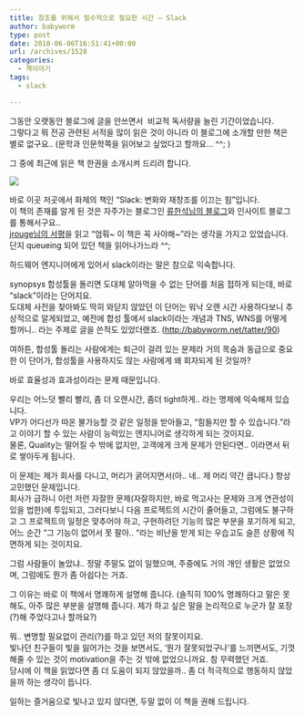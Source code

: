 ```yaml
---
title: 창조를 위해서 필수적으로 필요한 시간 – Slack
author: babyworm
type: post
date: 2010-06-06T16:51:41+00:00
url: /archives/1528
categories:
  - 책이야기
tags:
  - slack

---
```

그동안 오랫동안 블로그에 글을 안쓰면서&nbsp; 비교적 독서량을 늘린 기간이었습니다.  
그렇다고 뭐 전공 관련된 서적을 많이 읽은 것이 아니라 이 블로그에 소개할 만한 책은 별로 없구요.. (문학과 인문학쪽을 읽어보고 싶었다고 할까요&#8230; ^^; )

그 중에 최근에 읽은 책 한권을 소개시켜 드리려 합니다. 

<img decoding="async" src="https://i0.wp.com/image.yes24.com/momo/TopCate82/MidCate04/8134833.jpg?w=625" data-recalc-dims="1" /> 

바로 이곳 저곳에서 화제의 책인 &#8220;Slack: 변화와 재창조를 이끄는 힘&#8221;입니다.  
이 책의 존재를 알게 된 것은 자주가는 블로그인 <a href="http://bobbyryu.blogspot.com/2010/05/slack.html" target="_blank">류한석님의 블로그</a>와 인사이트 블로그를 통해서구요..  
<a href="http://jhrogue.blogspot.com/2010/05/blog-post_30.html?utm_source=feedburner&utm_medium=feed&utm_campaign=Feed%3A+blogspot%2FASpE+%28%3F%3F%3F+vs+%3F%29" target="_blank">jrouge님의 서평</a>을 읽고 &#8220;엄훠~ 이 책은 꼭 사야해~&#8221;라는 생각을 가지고 있었습니다. 단지 queueing 되어 있던 책을 읽어나가느라 ^^;

하드웨어 엔지니어에게 있어서 slack이라는 말은 참으로 익숙합니다. 

synopsys 합성툴을 돌리면 도대체 알아먹을 수 없는 단어를 처음 접하게 되는데, 바로 &#8220;slack&#8221;이라는 단어지요.  
도대체 사전을 찾아봐도 딱히 와닫지 않았던 이 단어는 워낙 오랜 시간 사용하다보니 추상적으로 알게되었고, 예전에 합성 툴에서 slack이라는 개념과 TNS, WNS를 어떻게 할꺼니.. 라는 주제로 글을 쓴적도 있었더랬죠. (<a href="http://babyworm.net/tatter/90" target="_blank">http://babyworm.net/tatter/90</a>) 

여하튼, 합성툴 돌리는 사람에게는 퇴근이 걸려 있는 문제라 거의 목숨과 동급으로 중요한 이 단어가, 합성툴을 사용하지도 않는 사람에게 왜 회자되게 된 것일까?

바로 효율성과 효과성이라는 문제 때문입니다. 

우리는 어느덧 빨리 빨리, 좀 더 오랜시간, 좀더 tight하게.. 라는 명제에 익숙해져 있습니다.  
VP가 어디선가 따온 불가능할 것 같은 일정을 받아들고, &#8220;힘들지만 할 수 있습니다.&#8221;라고 이야기 할 수 있는 사람이 능력있는 엔지니어로 생각하게 되는 것이지요.  
물론, Quality는 떨어질 수 밖에 없지만, 고객에게 크게 문제가 안된다면.. 이라면서 뒤로 쌓아두게 됩니다. 

이 문제는 제가 회사를 다니고, 머리가 굵어지면서(아.. 네.. 제 머리 약간 큽니다.) 항상 고민했던 문제입니다.  
회사가 급하니 이런 저런 자잘한 문제(자잘하지만, 바로 먹고사는 문제와 크게 연관성이 있을 법한)에 투입되고, 그러다보니 다음 프로젝트의 시간이 줄어들고, 그럼에도 불구하고 그 프로젝트의 일정은 맞추어야 하고, 구현하려던 기능의 많은 부분을 포기하게 되고, 어느 순간 &#8220;그 기능이 없어서 못 팔아.. &#8220;라는 비난을 받게 되는 우습고도 슬픈 상황에 직면하게 되는 것이지요. 

그럼 사람들이 놀았냐.. 정말 주말도 없이 일했으며, 주중에도 거의 개인 생활은 없었으며, 그럼에도 뭔가 좀 아쉽다는 거죠. 

그 이유는 바로 이 책에서 명쾌하게 설명해 줍니다. (솔직히 100% 명쾌하다고 말은 못해도, 아주 많은 부분을 설명해 줍니다. 제가 하고 싶은 말을 논리적으로 누군가 잘 포장(?)해 주었다고나 할까요?)

뭐.. 변명할 필요없이 관리(?)를 하고 있던 저의 잘못이지요.  
빛나던 친구들이 빛을 잃어가는 것을 보면서도, &#8216;뭔가 잘못되었구나&#8217;를 느끼면서도, 기껏 해줄 수 있는 것이 motivation을 주는 것 밖에 없었으니까요. 참 무력했던 거죠.  
당시에 이 책을 읽었다면 좀 더 도움이 되지 않았을까.. 좀 더 적극적으로 행동하지 않았을까 하는 생각이 듭니다. 

일하는 즐거움으로 빛나고 있지 않다면, 두말 없이 이 책을 권해 드립니다.